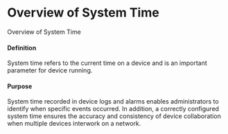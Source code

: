 Overview of System Time
=======================

Overview of System Time

#### Definition

System time refers to the current time on a device and is an important parameter for device running.


#### Purpose

System time recorded in device logs and alarms enables administrators to identify when specific events occurred. In addition, a correctly configured system time ensures the accuracy and consistency of device collaboration when multiple devices interwork on a network.